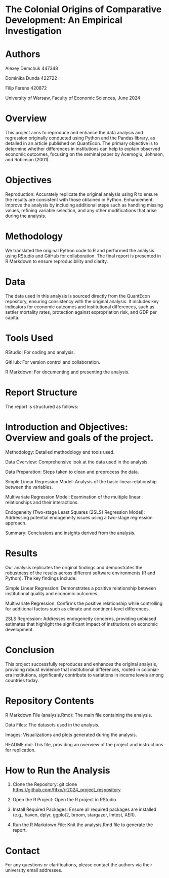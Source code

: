 # The Colonial Origins of Comparative Development: An Empirical Investigation

# Authors
Alexey Demchuk 447348

Dominika Dunda 422722

Filip Ferens 420872


University of Warsaw, Faculty of Economic Sciences, June 2024

# Overview
This project aims to reproduce and enhance the data analysis and regression originally conducted using Python and the Pandas library, as detailed in an article published on QuantEcon. The primary objective is to determine whether differences in institutions can help to explain observed economic outcomes, focusing on the seminal paper by Acemoglu, Johnson, and Robinson (2001).

# Objectives
Reproduction: Accurately replicate the original analysis using R to ensure the results are consistent with those obtained in Python.
Enhancement: Improve the analysis by including additional steps such as handling missing values, refining variable selection, and any other modifications that arise during the analysis.

# Methodology
We translated the original Python code to R and performed the analysis using RStudio and GitHub for collaboration. The final report is presented in R Markdown to ensure reproducibility and clarity.

# Data
The data used in this analysis is sourced directly from the QuantEcon repository, ensuring consistency with the original analysis. It includes key indicators for economic outcomes and institutional differences, such as settler mortality rates, protection against expropriation risk, and GDP per capita.

# Tools Used
RStudio: For coding and analysis.

GitHub: For version control and collaboration.

R Markdown: For documenting and presenting the analysis.

# Report Structure
The report is structured as follows:

# Introduction and Objectives: Overview and goals of the project.
Methodology: Detailed methodology and tools used.

Data Overview: Comprehensive look at the data used in the analysis.

Data Preparation: Steps taken to clean and preprocess the data.

Simple Linear Regression Model: Analysis of the basic linear relationship between the variables.

Multivariate Regression Model: Examination of the multiple linear relationships and their interactions.

Endogeneity (Two-stage Least Squares (2SLS) Regression Model): Addressing potential endogeneity issues using a two-stage regression approach.

Summary: Conclusions and insights derived from the analysis.

# Results
Our analysis replicates the original findings and demonstrates the robustness of the results across different software environments (R and Python). The key findings include:

Simple Linear Regression: Demonstrates a positive relationship between institutional quality and economic outcomes.

Multivariate Regression: Confirms the positive relationship while controlling for additional factors such as climate and continent-level differences.

2SLS Regression: Addresses endogeneity concerns, providing unbiased estimates that highlight the significant impact of institutions on economic development.

# Conclusion
This project successfully reproduces and enhances the original analysis, providing robust evidence that institutional differences, rooted in colonial-era institutions, significantly contribute to variations in income levels among countries today.

# Repository Contents
R Markdown File (analysis.Rmd): The main file containing the analysis.

Data Files: The datasets used in the analysis.

Images: Visualizations and plots generated during the analysis.

README.md: This file, providing an overview of the project and instructions for replication.

# How to Run the Analysis
1) Clone the Repository: git clone <https://github.com/fifxx/rr2024_project_respository>

2) Open the R Project: Open the R project in RStudio.

3) Install Required Packages: Ensure all required packages are installed (e.g., haven, dplyr, ggplot2, broom, stargazer, lmtest, AER).

4) Run the R Markdown File: Knit the analysis.Rmd file to generate the report.

# Contact
For any questions or clarifications, please contact the authors via their university email addresses.
